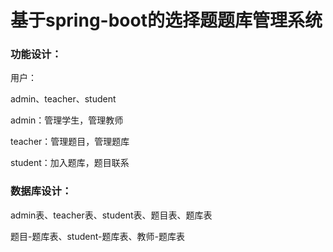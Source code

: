 # 基于spring-boot的选择题题库管理系统

### 功能设计：

用户：

admin、teacher、student

admin：管理学生，管理教师

teacher：管理题目，管理题库

student：加入题库，题目联系

### 数据库设计：

admin表、teacher表、student表、题目表、题库表

题目-题库表、student-题库表、教师-题库表